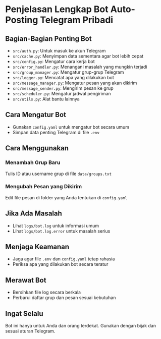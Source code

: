 # Penjelasan Lengkap Bot Auto-Posting Telegram Pribadi

## Bagian-Bagian Penting Bot

- `src/auth.py`: Untuk masuk ke akun Telegram
- `src/cache.py`: Menyimpan data sementara agar bot lebih cepat
- `src/config.py`: Mengatur cara kerja bot
- `src/error_handler.py`: Menangani masalah yang mungkin terjadi
- `src/group_manager.py`: Mengatur grup-grup Telegram
- `src/logger.py`: Mencatat apa yang dilakukan bot
- `src/message_manager.py`: Mengatur pesan yang akan dikirim
- `src/message_sender.py`: Mengirim pesan ke grup
- `src/scheduler.py`: Mengatur jadwal pengiriman
- `src/utils.py`: Alat bantu lainnya

## Cara Mengatur Bot

- Gunakan `config.yaml` untuk mengatur bot secara umum
- Simpan data penting Telegram di file `.env`

## Cara Menggunakan

### Menambah Grup Baru
Tulis ID atau username grup di file `data/groups.txt`

### Mengubah Pesan yang Dikirim
Edit file pesan di folder yang Anda tentukan di `config.yaml`

## Jika Ada Masalah

- Lihat `logs/bot.log` untuk informasi umum
- Lihat `logs/bot.log.error` untuk masalah serius

## Menjaga Keamanan

- Jaga agar file `.env` dan `config.yaml` tetap rahasia
- Periksa apa yang dilakukan bot secara teratur

## Merawat Bot

- Bersihkan file log secara berkala
- Perbarui daftar grup dan pesan sesuai kebutuhan

## Ingat Selalu

Bot ini hanya untuk Anda dan orang terdekat. Gunakan dengan bijak dan sesuai aturan Telegram.
